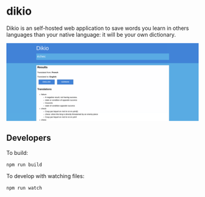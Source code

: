 # dikio
Dikio is an self-hosted web application to save words you learn in others languages than your native language: it will be your own dictionary.

![demo](demo.png)

## Developers

To build:
```bash
npm run build
```

To develop with watching files:
```bash
npm run watch
```
